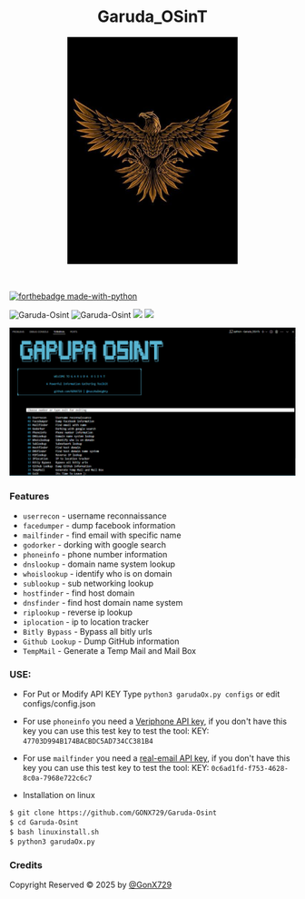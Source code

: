 <h1 align="center">Garuda_OSinT</h1>

<p align="center">
  <img src="https://github.com/GONX729/Garuda-Osint/blob/main/image/Garuddda.jpg?raw=true" alt="Garuda Logo" width="300"/>
</p>


<br>

[![forthebadge made-with-python](http://ForTheBadge.com/images/badges/made-with-python.svg)](https://www.python.org/)


<img title="Garuda-Osint" src="https://img.shields.io/badge/CODENAME%20-GarudaOsint-GarudaOsint?colorA=grey&colorB=green&style=for-the-badge"> <img title="Garuda-Osint" src="https://img.shields.io/badge/VERSION%20-1.0-SCRIPT?colorA=grey&colorB=green&style=for-the-badge"> <img src="https://img.shields.io/badge/Visual%20Studio%20Code-0078d7.svg?style=for-the-badge&logo=visual-studio-code&logoColor=white">
<img src="https://img.shields.io/badge/github-%23121011.svg?style=for-the-badge&logo=github&logoColor=white"/>


<img src="https://github.com/Gonx729/Garuda-Osint/blob/main/image/Output.png">

### Features
- ```userrecon```    - username reconnaissance
- ```facedumper```   - dump facebook information
- ```mailfinder``` - find email with specific name
- ```godorker``` - dorking with google search
- ```phoneinfo``` - phone number information
- ```dnslookup``` - domain name system lookup
- ```whoislookup``` - identify who is on domain
- ```sublookup``` - sub networking lookup
- ```hostfinder``` - find host domain
- ```dnsfinder``` - find host domain name system
- ```riplookup``` - reverse ip lookup
- ```iplocation``` - ip to location tracker
- ```Bitly Bypass``` - Bypass all bitly urls 
- ```Github Lookup``` -  Dump GitHub information 
- ```TempMail``` - Generate a Temp Mail and Mail Box 

### USE:
  - For Put or Modify API KEY Type ```python3 garudaOx.py configs``` or edit configs/config.json
  - For use ```phoneinfo``` you need a [Veriphone API key](https://veriphone.io/), if you don't have this key you can use this test key to test the tool: KEY: ```47703D994B174BACBDC5AD734CC381B4```
  - For use ```mailfinder``` you need a [real-email API key](https://isitarealemail.com/), if you don't have this key you can use this test key to test the tool: KEY: ```0c6ad1fd-f753-4628-8c0a-7968e722c6c7```

- Installation on linux
```bash
$ git clone https://github.com/GONX729/Garuda-Osint
$ cd Garuda-Osint
$ bash linuxinstall.sh
$ python3 garudaOx.py
```

### Credits
Copyright Reserved © 2025 by <a href="https://www.instagram.com/cypherxelites/">@GonX729</a>

